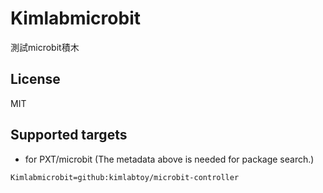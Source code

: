 # Kimlabmicrobit

測試microbit積木

## License

MIT

## Supported targets

* for PXT/microbit
(The metadata above is needed for package search.)

```package
Kimlabmicrobit=github:kimlabtoy/microbit-controller
```
